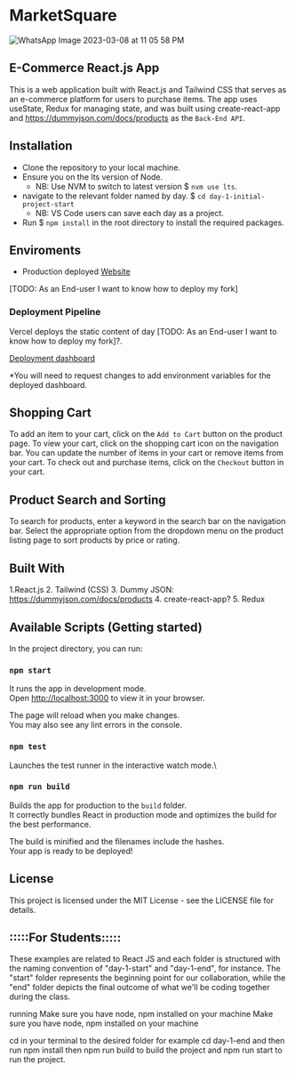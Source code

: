 # MarketSquare

![WhatsApp Image 2023-03-08 at 11 05 58 PM](https://user-images.githubusercontent.com/15607302/223861582-e0816a76-09c8-4ab2-9712-593a86e3b13f.jpeg)

## E-Commerce React.js App

This is a web application built with React.js and Tailwind CSS that serves as an e-commerce platform for users to purchase items. The app uses useState, Redux for managing state, and was built using create-react-app and https://dummyjson.com/docs/products as the `Back-End API`.

## Installation

- Clone the repository to your local machine.
- Ensure you on the lts version of Node.
  - NB: Use NVM to switch to latest version $ `nvm use lts`.
- navigate to the relevant folder named by day. $ `cd day-1-initial-project-start`
  - NB: VS Code users can save each day as a project.
- Run $ `npm install` in the root directory to install the required packages.

## Enviroments

- Production deployed [Website](market-square-steel.vercel.app)

[TODO: As an End-user I want to know how to deploy my fork]

### Deployment Pipeline

Vercel deploys the static content of day [TODO: As an End-user I want to know how to deploy my fork]?.

[Deployment dashboard](https://vercel.com/heshamelmasry77/market-square/3mZvxDSZLzNskqnaRAEa8QaaLQxs)

\*You will need to request changes to add environment variables for the deployed dashboard.

## Shopping Cart

To add an item to your cart, click on the `Add to Cart` button on the product page. To view your cart, click on the shopping cart icon on the navigation bar. You can update the number of items in your cart or remove items from your cart. To check out and purchase items, click on the `Checkout` button in your cart.

## Product Search and Sorting

To search for products, enter a keyword in the search bar on the navigation bar. Select the appropriate option from the dropdown menu on the product listing page to sort products by price or rating.

## Built With

1.React.js 2. Tailwind (CSS) 3. Dummy JSON: https://dummyjson.com/docs/products 4. create-react-app? 5. Redux

## Available Scripts (Getting started)

In the project directory, you can run:

### `npm start`

It runs the app in development mode.\
Open [http://localhost:3000](http://localhost:3000) to view it in your browser.

The page will reload when you make changes.\
You may also see any lint errors in the console.

### `npm test`

Launches the test runner in the interactive watch mode.\

### `npm run build`

Builds the app for production to the `build` folder.\
It correctly bundles React in production mode and optimizes the build for the best performance.

The build is minified and the filenames include the hashes.\
Your app is ready to be deployed!

## License

This project is licensed under the MIT License - see the LICENSE file for details.

## :::::For Students:::::

These examples are related to React JS and each folder is structured with the naming convention of "day-1-start" and "day-1-end", for instance. The "start" folder represents the beginning point for our collaboration, while the "end" folder depicts the final outcome of what we'll be coding together during the class.

running
Make sure you have node, npm installed on your machine
Make sure you have node, npm installed on your machine

cd in your terminal to the desired folder for example cd day-1-end and then run npm install then npm run build to build the project and npm run start to run the project.
